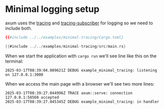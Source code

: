 # Minimal logging setup

axum uses the [tracing](https://crates.io/crates/tracing) and [tracing-subscriber](https://crates.io/crates/tracing-subscriber) for logging so we need to include both.

```toml
{{#include ../../examples/minimal-tracing/Cargo.toml}
```

```rust
{{#include ../../examples/minimal-tracing/src/main.rs}
```

When we start the application with `cargo run` we'll see line like this on the terminal:

```
2025-03-17T08:39:04.089621Z DEBUG example_minimal_tracing: listening on 127.0.0.1:3000
```

When we access the main page with a browser we'll see two more lines:

```
2025-03-17T08:39:27.044996Z TRACE axum::serve: connection 127.0.0.1:58560 accepted
2025-03-17T08:39:27.045345Z DEBUG example_minimal_tracing: in handler
```
